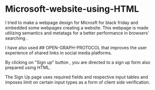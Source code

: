 # Microsoft-website-using-HTML
I tried to make a webpage design for Microsft for black friday  and embedded some webpages creating a website. This webpage is made utilizing semantics and metatags for a better performance in browsers' searching .

I have also used ## OPEN-GRAPH-PROTOCOL that improves the user experience of shared links in social media platforms.

By clicking on "Sign up" button , you are directed to a sign up form also prepared using HTML.

The Sign Up page uses required fields and respective input tables and imposes limit on certain input types as a form of client side verification.